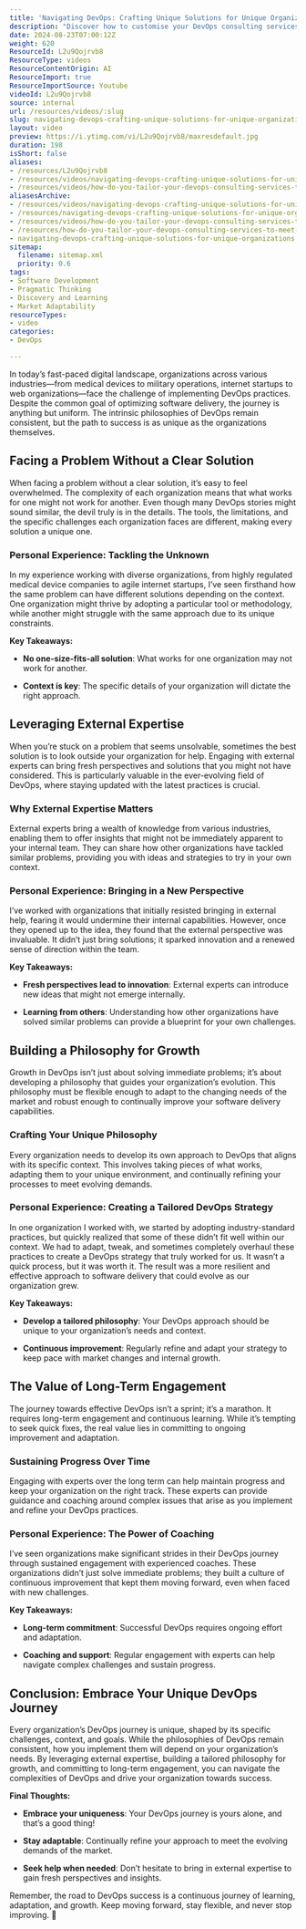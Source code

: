 ```yaml
---
title: 'Navigating DevOps: Crafting Unique Solutions for Unique Organizations'
description: "Discover how to customise your DevOps consulting services for unique organisational needs, fostering continuous improvement and incremental growth. \U0001F680\U0001F4C8"
date: 2024-08-23T07:00:12Z
weight: 620
ResourceId: L2u9Qojrvb8
ResourceType: videos
ResourceContentOrigin: AI
ResourceImport: true
ResourceImportSource: Youtube
videoId: L2u9Qojrvb8
source: internal
url: /resources/videos/:slug
slug: navigating-devops-crafting-unique-solutions-for-unique-organizations
layout: video
preview: https://i.ytimg.com/vi/L2u9Qojrvb8/maxresdefault.jpg
duration: 198
isShort: false
aliases:
- /resources/L2u9Qojrvb8
- /resources/videos/navigating-devops-crafting-unique-solutions-for-unique-organizations
- /resources/videos/how-do-you-tailor-your-devops-consulting-services-to-meet-the-unique-needs-of-different-organization
aliasesArchive:
- /resources/videos/navigating-devops-crafting-unique-solutions-for-unique-organizations
- /resources/navigating-devops-crafting-unique-solutions-for-unique-organizations
- /resources/videos/how-do-you-tailor-your-devops-consulting-services-to-meet-the-unique-needs-of-different-organization
- /resources/how-do-you-tailor-your-devops-consulting-services-to-meet-the-unique-needs-of-different-organization
- navigating-devops-crafting-unique-solutions-for-unique-organizations
sitemap:
  filename: sitemap.xml
  priority: 0.6
tags:
- Software Development
- Pragmatic Thinking
- Discovery and Learning
- Market Adaptability
resourceTypes:
- video
categories:
- DevOps

---
```

In today’s fast-paced digital landscape, organizations across various industries—from medical devices to military operations, internet startups to web organizations—face the challenge of implementing DevOps practices. Despite the common goal of optimizing software delivery, the journey is anything but uniform. The intrinsic philosophies of DevOps remain consistent, but the path to success is as unique as the organizations themselves.

## **Facing a Problem Without a Clear Solution**

When facing a problem without a clear solution, it’s easy to feel overwhelmed. The complexity of each organization means that what works for one might not work for another. Even though many DevOps stories might sound similar, the devil truly is in the details. The tools, the limitations, and the specific challenges each organization faces are different, making every solution a unique one.

### **Personal Experience: Tackling the Unknown**

In my experience working with diverse organizations, from highly regulated medical device companies to agile internet startups, I’ve seen firsthand how the same problem can have different solutions depending on the context. One organization might thrive by adopting a particular tool or methodology, while another might struggle with the same approach due to its unique constraints.

**Key Takeaways:**

- **No one-size-fits-all solution**: What works for one organization may not work for another.

- **Context is key**: The specific details of your organization will dictate the right approach.

## **Leveraging External Expertise**

When you’re stuck on a problem that seems unsolvable, sometimes the best solution is to look outside your organization for help. Engaging with external experts can bring fresh perspectives and solutions that you might not have considered. This is particularly valuable in the ever-evolving field of DevOps, where staying updated with the latest practices is crucial.

### **Why External Expertise Matters**

External experts bring a wealth of knowledge from various industries, enabling them to offer insights that might not be immediately apparent to your internal team. They can share how other organizations have tackled similar problems, providing you with ideas and strategies to try in your own context.

### **Personal Experience: Bringing in a New Perspective**

I’ve worked with organizations that initially resisted bringing in external help, fearing it would undermine their internal capabilities. However, once they opened up to the idea, they found that the external perspective was invaluable. It didn’t just bring solutions; it sparked innovation and a renewed sense of direction within the team.

**Key Takeaways:**

- **Fresh perspectives lead to innovation**: External experts can introduce new ideas that might not emerge internally.

- **Learning from others**: Understanding how other organizations have solved similar problems can provide a blueprint for your own challenges.

## **Building a Philosophy for Growth**

Growth in DevOps isn’t just about solving immediate problems; it’s about developing a philosophy that guides your organization’s evolution. This philosophy must be flexible enough to adapt to the changing needs of the market and robust enough to continually improve your software delivery capabilities.

### **Crafting Your Unique Philosophy**

Every organization needs to develop its own approach to DevOps that aligns with its specific context. This involves taking pieces of what works, adapting them to your unique environment, and continually refining your processes to meet evolving demands.

### **Personal Experience: Creating a Tailored DevOps Strategy**

In one organization I worked with, we started by adopting industry-standard practices, but quickly realized that some of these didn’t fit well within our context. We had to adapt, tweak, and sometimes completely overhaul these practices to create a DevOps strategy that truly worked for us. It wasn’t a quick process, but it was worth it. The result was a more resilient and effective approach to software delivery that could evolve as our organization grew.

**Key Takeaways:**

- **Develop a tailored philosophy**: Your DevOps approach should be unique to your organization’s needs and context.

- **Continuous improvement**: Regularly refine and adapt your strategy to keep pace with market changes and internal growth.

## **The Value of Long-Term Engagement**

The journey towards effective DevOps isn’t a sprint; it’s a marathon. It requires long-term engagement and continuous learning. While it’s tempting to seek quick fixes, the real value lies in committing to ongoing improvement and adaptation.

### **Sustaining Progress Over Time**

Engaging with experts over the long term can help maintain progress and keep your organization on the right track. These experts can provide guidance and coaching around complex issues that arise as you implement and refine your DevOps practices.

### **Personal Experience: The Power of Coaching**

I’ve seen organizations make significant strides in their DevOps journey through sustained engagement with experienced coaches. These organizations didn’t just solve immediate problems; they built a culture of continuous improvement that kept them moving forward, even when faced with new challenges.

**Key Takeaways:**

- **Long-term commitment**: Successful DevOps requires ongoing effort and adaptation.

- **Coaching and support**: Regular engagement with experts can help navigate complex challenges and sustain progress.

## **Conclusion: Embrace Your Unique DevOps Journey**

Every organization’s DevOps journey is unique, shaped by its specific challenges, context, and goals. While the philosophies of DevOps remain consistent, how you implement them will depend on your organization’s needs. By leveraging external expertise, building a tailored philosophy for growth, and committing to long-term engagement, you can navigate the complexities of DevOps and drive your organization towards success.

**Final Thoughts:**

- **Embrace your uniqueness**: Your DevOps journey is yours alone, and that’s a good thing!

- **Stay adaptable**: Continually refine your approach to meet the evolving demands of the market.

- **Seek help when needed**: Don’t hesitate to bring in external expertise to gain fresh perspectives and insights.

Remember, the road to DevOps success is a continuous journey of learning, adaptation, and growth. Keep moving forward, stay flexible, and never stop improving. 🚀
